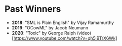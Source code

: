 # Past Winners

*   **2018**: "SML is Plain English" by Vijay Ramamurthy
*   **2019**: "OCowML" by Jacob Neumann
*   **2020**: "Toxic" by George Ralph (video)[https://www.youtube.com/watch?v=qh5lBTrX6Wk]
